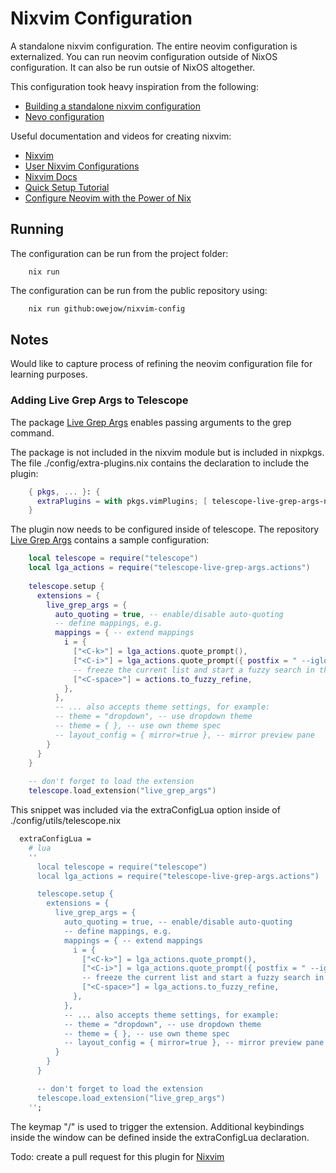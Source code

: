 # Nixvim Configuration

A standalone nixvim configuration. The entire neovim configuration is
externalized. You can run neovim configuration outside of NixOS configuration.
It can also be run outsie of NixOS altogether.

This configuration took heavy inspiration from the following:

- [Building a standalone nixvim
  configuration](https://gist.github.com/siph/288b7c6b5f68a1902d28aebc95fde4c5)
- [Nevo configuration](https://github.com/redyf/Neve)

Useful documentation and videos for creating nixvim:

- [Nixvim](https://github.com/nix-community/nixvim)
- [User Nixvim Configurations](https://nix-community.github.io/nixvim/user-guide/config-examples.html)
- [Nixvim Docs](https://nix-community.github.io/nixvim/)
- [Quick Setup Tutorial](https://www.youtube.com/watch?v=b641h63lqy0)
- [Configure Neovim with the Power of Nix](https://www.youtube.com/watch?v=GOe0C7Qtypk)

## Running

The configuration can be run from the project folder:

```ba
    nix run
```

The configuration can be run from the public repository using:

```bash
    nix run github:owejow/nixvim-config
```

## Notes

Would like to capture process of refining the neovim configuration file for learning purposes.

### Adding Live Grep Args to Telescope

The package [Live Grep Args](https://github.com/nvim-telescope/telescope-live-grep-args.nvim) enables passing
arguments to the grep command.

The package is not included in the nixvim module but is included in nixpkgs.
The file ./config/extra-plugins.nix contains the declaration to include the plugin:

```nix
    { pkgs, ... }: {
      extraPlugins = with pkgs.vimPlugins; [ telescope-live-grep-args-nvim ];
    }
```

The plugin now needs to be configured inside of telescope. The repository [Live Grep Args](https://github.com/nvim-telescope/telescope-live-grep-args.nvim)
contains a sample configuration:

```lua
    local telescope = require("telescope")
    local lga_actions = require("telescope-live-grep-args.actions")
    
    telescope.setup {
      extensions = {
        live_grep_args = {
          auto_quoting = true, -- enable/disable auto-quoting
          -- define mappings, e.g.
          mappings = { -- extend mappings
            i = {
              ["<C-k>"] = lga_actions.quote_prompt(),
              ["<C-i>"] = lga_actions.quote_prompt({ postfix = " --iglob " }),
              -- freeze the current list and start a fuzzy search in the frozen list
              ["<C-space>"] = actions.to_fuzzy_refine,
            },
          },
          -- ... also accepts theme settings, for example:
          -- theme = "dropdown", -- use dropdown theme
          -- theme = { }, -- use own theme spec
          -- layout_config = { mirror=true }, -- mirror preview pane
        }
      }
    }
    
    -- don't forget to load the extension
    telescope.load_extension("live_grep_args")
```

This snippet was included via the extraConfigLua option inside of ./config/utils/telescope.nix

```nix
  extraConfigLua =
    # lua
    ''
      local telescope = require("telescope")
      local lga_actions = require("telescope-live-grep-args.actions")

      telescope.setup {
        extensions = {
          live_grep_args = {
            auto_quoting = true, -- enable/disable auto-quoting
            -- define mappings, e.g.
            mappings = { -- extend mappings
              i = {
                ["<C-k>"] = lga_actions.quote_prompt(),
                ["<C-i>"] = lga_actions.quote_prompt({ postfix = " --iglob " }),
                -- freeze the current list and start a fuzzy search in the frozen list
                ["<C-space>"] = lga_actions.to_fuzzy_refine,
              },
            },
            -- ... also accepts theme settings, for example:
            -- theme = "dropdown", -- use dropdown theme
            -- theme = { }, -- use own theme spec
            -- layout_config = { mirror=true }, -- mirror preview pane
          }
        }
      }

      -- don't forget to load the extension
      telescope.load_extension("live_grep_args")
    '';
```

The keymap "<leader>/" is used to trigger the extension. Additional keybindings
inside the window can be defined inside the extraConfigLua declaration.  

Todo:  create a pull request for this plugin for [Nixvim](<https://github.com/nix-community/nixvim>)
